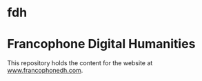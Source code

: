 # fdh

Francophone Digital Humanities
========

This repository holds the content for the website at www.francophonedh.com.
